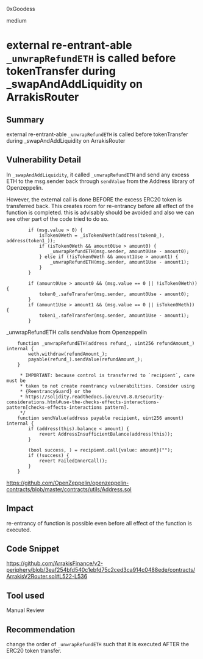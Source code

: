0xGoodess

medium

# external re-entrant-able `_unwrapRefundETH` is called before tokenTransfer during _swapAndAddLiquidity on ArrakisRouter

## Summary
external re-entrant-able `_unwrapRefundETH` is called before tokenTransfer during _swapAndAddLiquidity on ArrakisRouter

## Vulnerability Detail
In `_swapAndAddLiquidity`, it called `_unwrapRefundETH` and send any excess ETH to the msg.sender back through `sendValue` from the Address library of Openzeppelin.
 
However, the external call is done BEFORE the excess ERC20 token is transferred back. This creates room for re-entrancy before all effect of the function is completed. this is advisably should be avoided and also we can see other part of the code tried to do so.

```solidity
        if (msg.value > 0) {
            isToken0Weth = _isToken0Weth(address(token0_), address(token1_));
            if (isToken0Weth && amount0Use > amount0) {
                _unwrapRefundETH(msg.sender, amount0Use - amount0);
            } else if (!isToken0Weth && amount1Use > amount1) {
                _unwrapRefundETH(msg.sender, amount1Use - amount1);
            }
        }

        if (amount0Use > amount0 && (msg.value == 0 || !isToken0Weth)) {
            token0_.safeTransfer(msg.sender, amount0Use - amount0);
        }
        if (amount1Use > amount1 && (msg.value == 0 || isToken0Weth)) {
            token1_.safeTransfer(msg.sender, amount1Use - amount1);
        }
```
_unwrapRefundETH calls sendValue from Openzeppelin 
```solidity
    function _unwrapRefundETH(address refund_, uint256 refundAmount_) internal {
        weth.withdraw(refundAmount_);
        payable(refund_).sendValue(refundAmount_);
    }

     * IMPORTANT: because control is transferred to `recipient`, care must be
     * taken to not create reentrancy vulnerabilities. Consider using
     * {ReentrancyGuard} or the
     * https://solidity.readthedocs.io/en/v0.8.0/security-considerations.html#use-the-checks-effects-interactions-pattern[checks-effects-interactions pattern].
     */
    function sendValue(address payable recipient, uint256 amount) internal {
        if (address(this).balance < amount) {
            revert AddressInsufficientBalance(address(this));
        }

        (bool success, ) = recipient.call{value: amount}("");
        if (!success) {
            revert FailedInnerCall();
        }
    }
```
https://github.com/OpenZeppelin/openzeppelin-contracts/blob/master/contracts/utils/Address.sol

## Impact
re-entrancy of function is possible even before all effect of the function is executed.

## Code Snippet
https://github.com/ArrakisFinance/v2-periphery/blob/3eaf254bfd540c1ebfd75c2ced3ca914c0488ede/contracts/ArrakisV2Router.sol#L522-L536

## Tool used

Manual Review

## Recommendation
change the order of `_unwrapRefundETH` such that it is executed AFTER the ERC20 token transfer.